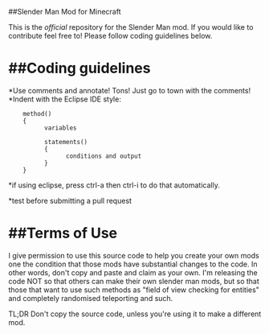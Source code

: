 ##Slender Man Mod for Minecraft

This is the *official* repository for the Slender Man mod.
If you would like to contribute feel free to!
Please follow coding guidelines below.

##Coding guidelines
===================

*Use comments and annotate! Tons! Just go to town with the comments!
*Indent with the Eclipse IDE style:

        method()
        {
              variables
        
              statements()
              {
                    conditions and output
              }
        }
  
*if using eclipse, press ctrl-a then ctrl-i to do that automatically.

*test before submitting a pull request

##Terms of Use
==================
I give permission to use this source code to help you create your own mods one the condition that those mods
have substantial changes to the code. In other words, don't copy and paste and claim as your own.
I'm releasing the code NOT so that others can make their own slender man mods, but so that those that want to 
use such methods as "field of view checking for entities" and completely randomised teleporting and such.

TL;DR
Don't copy the source code, unless you're using it to make a different mod.
            
